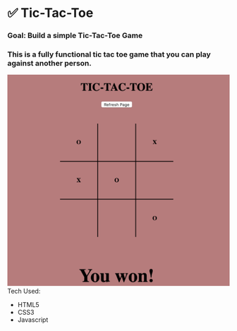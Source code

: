 # ✅ Tic-Tac-Toe 

### Goal: Build a simple Tic-Tac-Toe Game

### This is a fully functional tic tac toe game that you can play against another person.


![alt text](tic-tac-toe-screenshot.png)
Tech Used:
- HTML5
- CSS3
- Javascript
```
